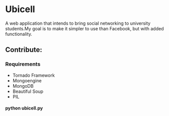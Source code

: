 <h1>Ubicell</h2>

<p>A web application that intends to bring social networking to university students.My goal
is to make it simpler to use than Facebook, but with added functionality. </p>

<h2>Contribute:</h2>

<h3>Requirements</h3>
<ul>
<li>Tornado Framework</li>
<li>Mongoengine</li>
<li>MongoDB</li>
<li>Beautiful Soup</li>
<li>PIL</li>
</ul>

<h4>python ubicell.py</h4>

